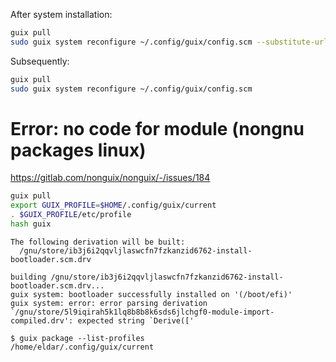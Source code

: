 After system installation:
```bash
guix pull
sudo guix system reconfigure ~/.config/guix/config.scm --substitute-urls='https://ci.guix.gnu.org https://bordeaux.guix.gnu.org https://substitutes.nonguix.org'
```

Subsequently:
```bash
guix pull
sudo guix system reconfigure ~/.config/guix/config.scm
```

# Error: no code for module (nongnu packages linux)
https://gitlab.com/nonguix/nonguix/-/issues/184
```bash
guix pull
export GUIX_PROFILE=$HOME/.config/guix/current
. $GUIX_PROFILE/etc/profile
hash guix
```

```
The following derivation will be built:
  /gnu/store/ib3j6i2qqvljlaswcfn7fzkanzid6762-install-bootloader.scm.drv

building /gnu/store/ib3j6i2qqvljlaswcfn7fzkanzid6762-install-bootloader.scm.drv...
guix system: bootloader successfully installed on '(/boot/efi)'
guix system: error: error parsing derivation `/gnu/store/5l9iqirah5k1lq8b8b8k6sds6jlchgf0-module-import-compiled.drv': expected string `Derive(['
```

```
$ guix package --list-profiles
/home/eldar/.config/guix/current
```
